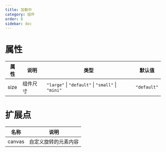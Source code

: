 ```yaml
---
title: 加载中
category: 组件
order: 8
sidebar: doc
---
```


# 属性

| 属性 | 说明 | 类型 | 默认值 |
| --- | --- | --- | --- |
| size | 组件尺寸 | `"large"` &#124; `"default"` &#124; `"small"` &#124; `"mini"` | `"default"` |

# 扩展点

| 名称 | 说明 |
| --- | --- |
| canvas | 自定义旋转的元素内容 |
